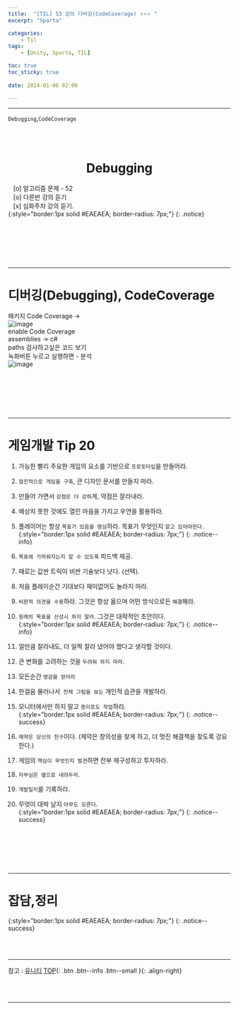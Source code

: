 ```yaml
---
title:  "[TIL] 53 강의 디버깅(CodeCoverage) ⭐⭐⭐ "
excerpt: "Sparta"

categories:
    - Til
tags:
    - [Unity, Sparta, TIL]

toc: true
toc_sticky: true
 
date: 2024-01-06 02:00

---
```

- - -


`Debugging`,`CodeCoverage`

<BR><BR>

<center><H1>  Debugging  </H1></center>

&nbsp;&nbsp; [o] 알고리즘 문제  - 52  
&nbsp;&nbsp; [o] 다른반 강의 듣기   
&nbsp;&nbsp; [x] 심화주차 강의 듣기.  
{:style="border:1px solid #EAEAEA; border-radius: 7px;"}
{: .notice}  

<br><br><br><br><br>
- - - 


# 디버깅(Debugging), CodeCoverage

패키지 Code Coverage ->  
![image](https://github.com/levell1/levell1.github.io/assets/96651722/379d05cf-673d-4aef-9475-5cba1b4e9bcf)  
enable Code Coverage  
assemblies -> c#  
paths 검사하고싶은 코드 보기  
녹화버튼 누르고 실행하면 - 분석  
![image](https://github.com/levell1/levell1.github.io/assets/96651722/6f89e6fd-1011-49f4-b1f4-2979758f1cb6)  

<br><br><br><br><br>
- - - 

# 게임개발 Tip 20

1. 가능한 빨리 주요한 게임의 요소를 기반으로 `프로토타입`을 만들어라.  
2. `점진적으로 게임을 구축`, 큰 디자인 문서를 만들지 마라.  
3. 만들어 가면서 `강점은 더 강하`게, 약점은 잘라내라.  
4. 예상치 못한 것에도 열린 마음을 가지고 우연을 활용하라.  
5. 플레이어는 항상 `목표가 있음을 명심`하라. 목표가 무엇인지 `알고 있어야한다.`  
{:style="border:1px solid #EAEAEA; border-radius: 7px;"}
{: .notice--info}  

6. `목표에 가까워지는지 알 수 있도록` 피드백 제공.  
7. 때로는 값싼 트릭이 비싼 기술보다 낫다. (선택).  
8. 처음 플레이순간 기대보다 재미없어도 놀라지 마라.  
9. `비판적 의견을 수용`하라. 그것은 항상 옳으며 어떤 방식으로든 `해결`해라.  
10. `원래의 목표을 신성시 하지 말라`. 그것은 대략적인 초안이다.  
{:style="border:1px solid #EAEAEA; border-radius: 7px;"}
{: .notice--info}  


11. 얼만큼 잘라내도, 더 일찍 잘라 냈어야 했다고 생각할 것이다.  
12. 큰 변화를 고려하는 것을 `두려워 하지 마라`.  
13. 모든순간 `영감을 얻어라`  
14. 한걸음 물러나서` 전체 그림을 보는` 개인적 습관을 개발하라.  
15. 모니터에서만 하지 말고 `종이로도 작업`하라.  
{:style="border:1px solid #EAEAEA; border-radius: 7px;"}
{: .notice--success}  

16. `제약은 당신의 친구`이다. (제약은 창의성을 찾게 하고, 더 멋진 해결책을 찾도록 강요한다.)  
17. 게임의 `핵심이 무엇인지 발견`하면 전부 재구성하고 투자하라.  
18. `자부심은 옆으로 내려두라`.  
19. `개발일지`를 기록하라.  
20. 무엇이 대박 날지 `아무도 모른다`.  
{:style="border:1px solid #EAEAEA; border-radius: 7px;"}
{: .notice--success}  


<br><br><br><br><br>
- - - 

# 잡담,정리

{:style="border:1px solid #EAEAEA; border-radius: 7px;"}
{: .notice--success}  

<br><br>
- - -

참고 : [유니티](https://docs.unity3d.com/kr/)
[TOP](#){: .btn .btn--info .btn--small }{: .align-right}


<br><br>
- - -
